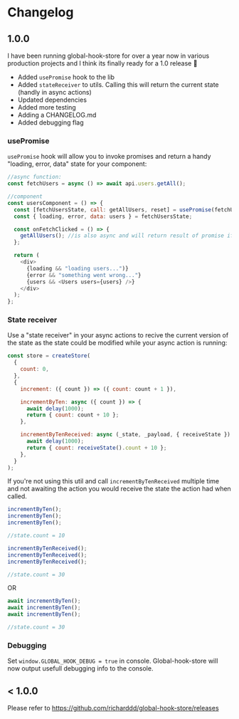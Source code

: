 # Changelog

## 1.0.0

I have been running global-hook-store for over a year now in various production projects and I think its finally ready for a 1.0 release 🎉

- Added `usePromise` hook to the lib
- Added `stateReceiver` to utils. Calling this will return the current state (handly in async actions)
- Updated dependencies
- Added more testing
- Adding a CHANGELOG.md
- Added debugging flag

### usePromise

`usePromise` hook will allow you to invoke promises and return a handy "loading, error, data" state for your component:

```javascript
//async function:
const fetchUsers = async () => await api.users.getAll();

//component
const usersComponent = () => {
  const [fetchUsersState, call: getAllUsers, reset] = usePromise(fetchUsers);
  const { loading, error, data: users } = fetchUsersState;

  const onFetchClicked = () => {
    getAllUsers(); //is also async and will return result of promise if awating
  };

  return (
    <div>
      {loading && "loading users...")}
      {error && "something went wrong..."}
      {users && <Users users={users} />}
    </div>
  );
};
```

### State receiver

Use a "state receiver" in your async actions to recive the current version of the state as the state could be modified while your async action is running:

```javascript
const store = createStore(
  {
    count: 0,
  },
  {
    increment: ({ count }) => ({ count: count + 1 }),

    incrementByTen: async ({ count }) => {
      await delay(1000);
      return { count: count + 10 };
    },

    incrementByTenReceived: async (_state, _payload, { receiveState }) => {
      await delay(1000);
      return { count: receiveState().count + 10 };
    },
  }
);
```

If you're not using this util and call `incrementByTenReceived` multiple time and not awaiting the action you would receive the state the action had when called.

```javascript
incrementByTen();
incrementByTen();
incrementByTen();

//state.count = 10
```

```javascript
incrementByTenReceived();
incrementByTenReceived();
incrementByTenReceived();

//state.count = 30
```

OR

```javascript
await incrementByTen();
await incrementByTen();
await incrementByTen();

//state.count = 30
```

### Debugging

Set `window.GLOBAL_HOOK_DEBUG = true` in console. Global-hook-store will now output usefull debugging info to the console.

## < 1.0.0

Please refer to https://github.com/richarddd/global-hook-store/releases
